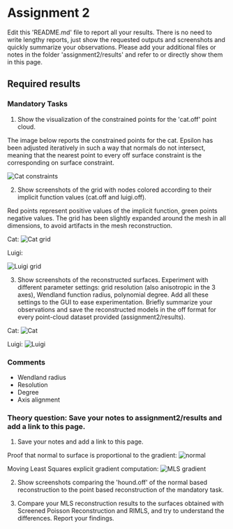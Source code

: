 # Assignment 2

Edit this 'README.md' file to report all your results. There is no need to write lengthy reports, just show the requested outputs and screenshots and quickly summarize your observations. Please add your additional files or notes in the folder 'assignment2/results' and refer to or directly show them in this page.

## Required results

### Mandatory Tasks
1) Show the visualization of the constrained points for the 'cat.off' point cloud.

The image below reports the constrained points for the cat. Epsilon has been adjusted iteratively in such a way that normals do not intersect, meaning that the nearest point to every off surface constraint is the corresponding on surface constraint.

![Cat constraints](https://github.com/ccasam/GP2020-Assignments/tree/master/assignment2/results/constraints.png)

2) Show screenshots of the grid with nodes colored according to their implicit function values (cat.off and luigi.off).

Red points represent positive values of the implicit function, green points negative values. The grid has been slightly expanded around the mesh in all dimensions, to avoid artifacts in the mesh reconstruction.

Cat:
![Cat grid](https://github.com/ccasam/GP2020-Assignments/edit/master/assignment2/results/catgrid.png)

Luigi:

![Luigi grid](https://github.com/ccasam/GP2020-Assignments/edit/master/assignment2/results/luigigrid.png)

3) Show screenshots of the reconstructed surfaces. Experiment with different parameter settings: grid resolution (also anisotropic in the 3 axes), Wendland function radius, polynomial degree. Add all these settings to the GUI to ease experimentation. Briefly summarize your observations and save the reconstructed models in the off format for every point-cloud dataset provided (assignment2/results).

Cat:
![Cat](https://github.com/ccasam/GP2020-Assignments/edit/master/assignment2/results/cat.png)


Luigi:
![Luigi](https://github.com/ccasam/GP2020-Assignments/edit/master/assignment2/results/luigi.png)

### Comments

* Wendland radius
* Resolution
* Degree
* Axis alignment


### Theory question: Save your notes to assignment2/results and add a link to this page.

1) Save your notes and add a link to this page.

Proof that normal to surface is proportional to the gradient:
![normal](https://github.com/ccasam/GP2020-Assignments/edit/master/assignment2/results/.png)

Moving Least Squares explicit gradient computation:
![MLS gradient](https://github.com/ccasam/GP2020-Assignments/edit/master/assignment2/results/gradient.jpg)

2) Show screenshots comparing the 'hound.off' of the normal based reconstruction to the point based reconstruction of the mandatory task.

3) Compare your MLS reconstruction results to the surfaces obtained with Screened Poisson Reconstruction and RIMLS, and try to understand the differences. Report your findings.
